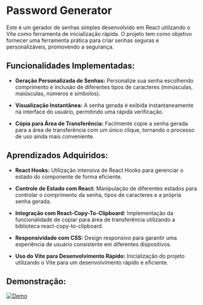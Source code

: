 # Password Generator

Este é um gerador de senhas simples desenvolvido em React utilizando o Vite como ferramenta de inicialização rápida. O projeto tem como objetivo fornecer uma ferramenta prática para criar senhas seguras e personalizáveis, promovendo a segurança.

## Funcionalidades Implementadas:

- **Geração Personalizada de Senhas:** Personalize sua senha escolhendo comprimento e inclusão de diferentes tipos de caracteres (minúsculas, maiúsculas, números e símbolos).

- **Visualização Instantânea:** A senha gerada é exibida instantaneamente na interface do usuário, permitindo uma rápida verificação.

- **Cópia para Área de Transferência:** Facilmente copie a senha gerada para a área de transferência com um único clique, tornando o processo de uso ainda mais conveniente.

## Aprendizados Adquiridos:

- **React Hooks:** Utilização intensiva de React Hooks para gerenciar o estado do componente de forma eficiente.

- **Controle de Estado com React:** Manipulação de diferentes estados para controlar o comprimento da senha, tipos de caracteres e a própria senha gerada.

- **Integração com React-Copy-To-Clipboard:** Implementação da funcionalidade de copiar para área de transferência utilizando a biblioteca react-copy-to-clipboard.

- **Responsividade com CSS:** Design responsivo para garantir uma experiência de usuário consistente em diferentes dispositivos.

- **Uso do Vite para Desenvolvimento Rápido:** Inicialização do projeto utilizando o Vite para um desenvolvimento rápido e eficiente.

## Demonstração:

[![Demo](https://img.shields.io/badge/Demo-Link-blue.svg)](https://passwordgenerator-fabiorafael.netlify.app/)
